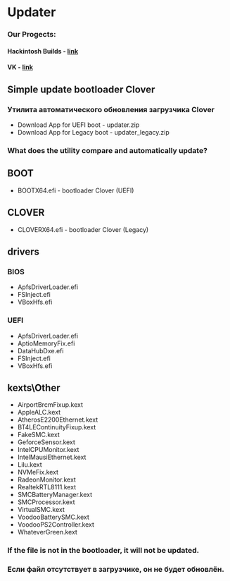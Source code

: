 # Updater
### Our Progects:
#### Hackintosh Builds - [link](http://ihackline.com)
#### VK - [link](https://vk.com/ustanovkamacos)
## Simple update bootloader Clover
### Утилита автоматического обновления загрузчика Clover

- Download App for UEFI boot - updater.zip
- Download App for Legacy boot - updater_legacy.zip

### What does the utility compare and automatically update?

## BOOT
- BOOTX64.efi - bootloader Clover (UEFI)
## CLOVER
- CLOVERX64.efi - bootloader Clover (Legacy)
## drivers
### BIOS
- ApfsDriverLoader.efi
- FSInject.efi
- VBoxHfs.efi
### UEFI
- ApfsDriverLoader.efi
- AptioMemoryFix.efi
- DataHubDxe.efi
- FSInject.efi
- VBoxHfs.efi
## kexts\Other
- AirportBrcmFixup.kext
- AppleALC.kext
- AtherosE2200Ethernet.kext
- BT4LEContinuityFixup.kext
- FakeSMC.kext
- GeforceSensor.kext
- IntelCPUMonitor.kext
- IntelMausiEthernet.kext
- Lilu.kext
- NVMeFix.kext
- RadeonMonitor.kext
- RealtekRTL8111.kext
- SMCBatteryManager.kext
- SMCProcessor.kext
- VirtualSMC.kext
- VoodooBatterySMC.kext
- VoodooPS2Controller.kext
- WhateverGreen.kext

### If the file is not in the bootloader, it will not be updated.
### Если файл отсутствует в загрузчике, он не будет обновлён.
